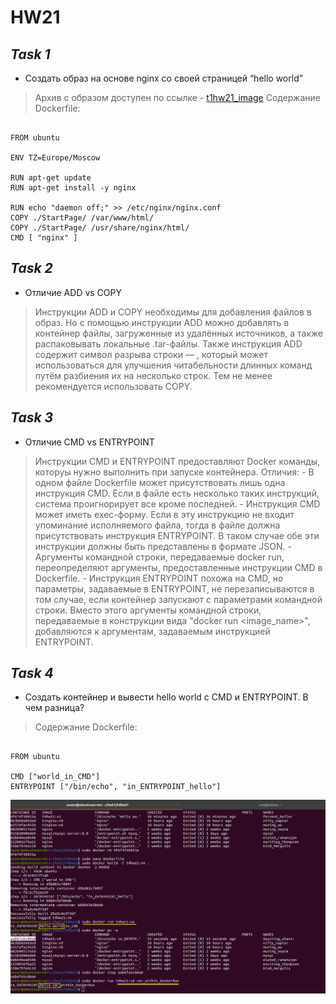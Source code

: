 # HW21

## _Task 1_

- Создать образ на основе nginx со своей страницей “hello world”

> Архив с образом доступен по ссылке - [t1hw21_image](https://github.com/KonstantinSafronov/DOS07/tree/HW21/hw21/task1hw21)
> Содержание Dockerfile:
```

FROM ubuntu

ENV TZ=Europe/Moscow

RUN apt-get update
RUN apt-get install -y nginx

RUN echo "daemon off;" >> /etc/nginx/nginx.conf
COPY ./StartPage/ /var/www/html/
COPY ./StartPage/ /usr/share/nginx/html/
CMD [ "nginx" ]

```

## _Task 2_

- Отличие ADD vs COPY

> Инструкции ADD и COPY необходимы для добавления файлов в образ.
Но с помощью инструкции ADD можно добавлять в контейнер файлы, загруженные из удалённых источников, а также распаковывать локальные .tar-файлы. Также инструкция ADD содержит символ разрыва строки — \, который может использоваться для улучшения читабельности длинных команд путём разбиения их на несколько строк.
Тем не менее рекомендуется использовать COPY.

## _Task 3_

- Отличие CMD vs ENTRYPOINT

> Инструкции CMD и ENTRYPOINT предоставляют Docker команды, которуы нужно выполнить при запуске контейнера.
Отличия:
    - В одном файле Dockerfile может присутствовать лишь одна инструкция CMD. Если в файле есть несколько таких инструкций, система проигнорирует все кроме последней.
    - Инструкция CMD может иметь exec-форму. Если в эту инструкцию не входит упоминание исполняемого файла, тогда в файле должна присутствовать инструкция ENTRYPOINT. В таком случае обе эти инструкции должны быть представлены в формате JSON.
    - Аргументы командной строки, передаваемые docker run, переопределяют аргументы, предоставленные инструкции CMD в Dockerfile. 
    - Инструкция ENTRYPOINT похожа на CMD, но параметры, задаваемые в ENTRYPOINT, не перезаписываются в том случае, если контейнер запускают с параметрами командной строки.
    Вместо этого аргументы командной строки, передаваемые в конструкции вида "docker run <image_name>", добавляются к аргументам, задаваемым инструкцией ENTRYPOINT.

## _Task 4_

- Создать контейнер и вывести hello world с CMD и ENTRYPOINT. В чем разница?
> Содержание Dockerfile:

```

FROM ubuntu

CMD ["world_in_CMD"]
ENTRYPOINT ["/bin/echo", "in_ENTRYPOINT_hello"]

```

[![t4hw21](https://github.com/KonstantinSafronov/DOS07/blob/HW21/hw21/task4hw21/t4hw21.png)](https://github.com/KonstantinSafronov/DOS07/blob/HW21/hw21/task4hw21/t4hw21.png)
